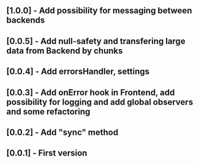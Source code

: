 ## [1.0.0] - Add possibility for messaging between backends
## [0.0.5] - Add null-safety and transfering large data from Backend by chunks
## [0.0.4] - Add errorsHandler, settings
## [0.0.3] - Add onError hook in Frontend, add possibility for logging and add global observers and some refactoring
## [0.0.2] - Add "sync" method
## [0.0.1] - First version
